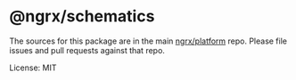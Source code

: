 @ngrx/schematics
=======

The sources for this package are in the main [ngrx/platform](https://github.com/ngrx/platform) repo. Please file issues and pull requests against that repo.

License: MIT
